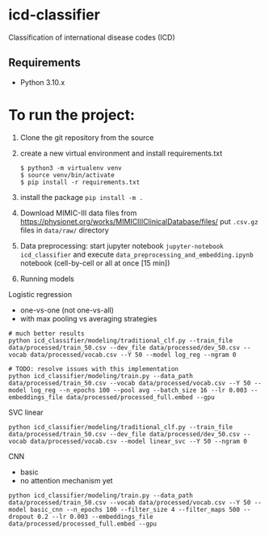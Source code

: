 # icd-classifier
Classification of international disease codes (ICD)

## Requirements
* Python 3.10.x

# To run the project:

1. Clone the git repository from the source

1. create a new virtual environment and install
requirements.txt

    ```console
    $ python3 -m virtualenv venv
    $ source venv/bin/activate
    $ pip install -r requirements.txt
    ```

1. install the package
```pip install -m .```


1. Download MIMIC-III data files from https://physionet.org/works/MIMICIIIClinicalDatabase/files/
put `.csv.gz` files in `data/raw/` directory


1. Data preprocessing:
start jupyter notebook
```jupyter-notebook icd_classifier```
and execute `data_preprocessing_and_embedding.ipynb` notebook (cell-by-cell or all at once [15 min])


1. Running models

Logistic regression
- one-vs-one (not one-vs-all)
- with max pooling vs averaging strategies

```
# much better results
python icd_classifier/modeling/traditional_clf.py --train_file data/processed/train_50.csv --dev_file data/processed/dev_50.csv --vocab data/processed/vocab.csv --Y 50 --model log_reg --ngram 0

# TODO: resolve issues with this implementation
python icd_classifier/modeling/train.py --data_path data/processed/train_50.csv --vocab data/processed/vocab.csv --Y 50 --model log_reg --n_epochs 100 --pool avg --batch_size 16 --lr 0.003 --embeddings_file data/processed/processed_full.embed --gpu
```

SVC linear
```
python icd_classifier/modeling/traditional_clf.py --train_file data/processed/train_50.csv --dev_file data/processed/dev_50.csv --vocab data/processed/vocab.csv --model linear_svc --Y 50 --ngram 0
```

CNN
- basic
- no attention mechanism yet
```
python icd_classifier/modeling/train.py --data_path data/processed/train_50.csv --vocab data/processed/vocab.csv --Y 50 --model basic_cnn --n_epochs 100 --filter_size 4 --filter_maps 500 --dropout 0.2 --lr 0.003 --embeddings_file data/processed/processed_full.embed --gpu
```